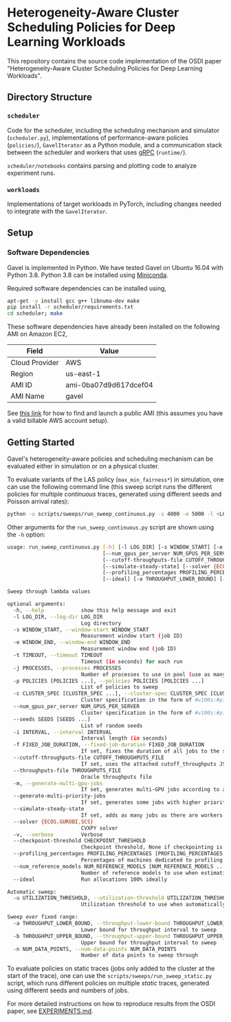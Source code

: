 # Heterogeneity-Aware Cluster Scheduling Policies for Deep Learning Workloads

This repository contains the source code implementation of the OSDI paper
"Heterogeneity-Aware Cluster Scheduling Policies for Deep Learning Workloads".

## Directory Structure

### `scheduler`
Code for the scheduler, including the scheduling mechanism and simulator
(`scheduler.py`), implementations of performance-aware policies (`policies/`),
`GavelIterator` as a Python module, and a communication stack between the scheduler
and workers that uses [gRPC](https://grpc.io/) (`runtime/`).

`scheduler/notebooks` contains parsing and plotting code to analyze experiment
runs.

### `workloads`
Implementations of target workloads in PyTorch, including changes needed to
integrate with the `GavelIterator`.


## Setup

### Software Dependencies

Gavel is implemented in Python. We have tested Gavel on Ubuntu 16.04 with Python 3.8.
Python 3.8 can be installed using [Miniconda](https://docs.conda.io/en/latest/miniconda.html).

Required software dependencies can be installed using,

```bash
apt-get -y install gcc g++ libnuma-dev make
pip install -r scheduler/requirements.txt
cd scheduler; make
```

These software dependencies have already been installed on the following
AMI on Amazon EC2,

| Field  | Value |
| -------------  | ------------- |
| Cloud Provider | AWS |
| Region         | us-east-1  |
| AMI ID         | ami-0ba07d9d617dcef04  |
| AMI Name       | gavel |

See [this link](https://docs.aws.amazon.com/AWSEC2/latest/UserGuide/finding-an-ami.html)
for how to find and launch a public AMI (this assumes you have a valid billable AWS account setup).

## Getting Started

Gavel's heterogeneity-aware policies and scheduling mechanism can be evaluated
either in simulation or on a physical cluster.

To evaluate variants of the LAS policy (`max_min_fairness*`) in
simulation, one can use the following command line (this sweep script runs
the different policies for multiple _continuous_ traces, generated using
different seeds and Poisson arrival rates):

```bash
python -u scripts/sweeps/run_sweep_continuous.py -s 4000 -e 5000 -l <LOG_DIRECTORY> -j <NUM_CORES> -p max_min_fairness max_min_fairness_perf --seeds <LIST OF SEEDS> -c 36:36:36 -a 0.0 -b 1.0 -n <NUM THROUGHPUTS>
```

Other arguments for the `run_sweep_continuous.py` script are
shown using the `-h` option:

```bash
usage: run_sweep_continuous.py [-h] [-l LOG_DIR] [-s WINDOW_START] [-e WINDOW_END] [-t TIMEOUT] [-j PROCESSES] [-p POLICIES [POLICIES ...]] [-c CLUSTER_SPEC [CLUSTER_SPEC ...]]
                               [--num_gpus_per_server NUM_GPUS_PER_SERVER] [--seeds SEEDS [SEEDS ...]] [-i INTERVAL] [-f FIXED_JOB_DURATION]
                               [--cutoff-throughputs-file CUTOFF_THROUGHPUTS_FILE] [--throughputs-file THROUGHPUTS_FILE] [-m] [--generate-multi-priority-jobs]
                               [--simulate-steady-state] [--solver {ECOS,GUROBI,SCS}] [-v] [--checkpoint-threshold CHECKPOINT_THRESHOLD]
                               [--profiling_percentages PROFILING_PERCENTAGES [PROFILING_PERCENTAGES ...]] [--num_reference_models NUM_REFERENCE_MODELS [NUM_REFERENCE_MODELS ...]]
                               [--ideal] [-a THROUGHPUT_LOWER_BOUND] [-b THROUGHPUT_UPPER_BOUND] [-n NUM_DATA_POINTS] [-u UTILIZATION_THRESHOLD]

Sweep through lambda values

optional arguments:
  -h, --help            show this help message and exit
  -l LOG_DIR, --log-dir LOG_DIR
                        Log directory
  -s WINDOW_START, --window-start WINDOW_START
                        Measurement window start (job ID)
  -e WINDOW_END, --window-end WINDOW_END
                        Measurement window end (job ID)
  -t TIMEOUT, --timeout TIMEOUT
                        Timeout (in seconds) for each run
  -j PROCESSES, --processes PROCESSES
                        Number of processes to use in pool (use as many as available if not specified)
  -p POLICIES [POLICIES ...], --policies POLICIES [POLICIES ...]
                        List of policies to sweep
  -c CLUSTER_SPEC [CLUSTER_SPEC ...], --cluster-spec CLUSTER_SPEC [CLUSTER_SPEC ...]
                        Cluster specification in the form of #v100s:#p100s:#k80s
  --num_gpus_per_server NUM_GPUS_PER_SERVER
                        Cluster specification in the form of #v100s:#p100s:#k80s
  --seeds SEEDS [SEEDS ...]
                        List of random seeds
  -i INTERVAL, --interval INTERVAL
                        Interval length (in seconds)
  -f FIXED_JOB_DURATION, --fixed-job-duration FIXED_JOB_DURATION
                        If set, fixes the duration of all jobs to the specified value (in seconds)
  --cutoff-throughputs-file CUTOFF_THROUGHPUTS_FILE
                        If set, uses the attached cutoff_throughputs JSON file in sweep to limit args run
  --throughputs-file THROUGHPUTS_FILE
                        Oracle throughputs file
  -m, --generate-multi-gpu-jobs
                        If set, generates multi-GPU jobs according to a pre-defined distribution
  --generate-multi-priority-jobs
                        If set, generates some jobs with higher priority
  --simulate-steady-state
                        If set, adds as many jobs as there are workers before beginning the simulation.
  --solver {ECOS,GUROBI,SCS}
                        CVXPY solver
  -v, --verbose         Verbose
  --checkpoint-threshold CHECKPOINT_THRESHOLD
                        Checkpoint threshold, None if checkpointing is disabled. Checkpoint is created after this job ID is added.
  --profiling_percentages PROFILING_PERCENTAGES [PROFILING_PERCENTAGES ...]
                        Percentages of machines dedicated to profiling co-located job pairs
  --num_reference_models NUM_REFERENCE_MODELS [NUM_REFERENCE_MODELS ...]
                        Number of reference models to use when estimating throughputs
  --ideal               Run allocations 100% ideally

Automatic sweep:
  -u UTILIZATION_THRESHOLD, --utilization-threshold UTILIZATION_THRESHOLD
                        Utilization threshold to use when automatically sweeping lambdas

Sweep over fixed range:
  -a THROUGHPUT_LOWER_BOUND, --throughput-lower-bound THROUGHPUT_LOWER_BOUND
                        Lower bound for throughput interval to sweep
  -b THROUGHPUT_UPPER_BOUND, --throughput-upper-bound THROUGHPUT_UPPER_BOUND
                        Upper bound for throughput interval to sweep
  -n NUM_DATA_POINTS, --num-data-points NUM_DATA_POINTS
                        Number of data points to sweep through
```

To evaluate policies on static traces (jobs only added to the cluster at the start
of the trace), one can use the `scripts/sweeps/run_sweep_static.py` script, which
runs different policies on multiple _static_ traces, generated using different
seeds and numbers of jobs.

For more detailed instructions on how to reproduce results from the OSDI paper,
see [EXPERIMENTS.md](EXPERIMENTS.md).
